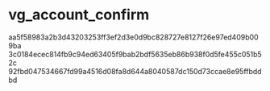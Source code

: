 # vg_account_confirm
aa5f58983a2b3d43203253ff3ef2d3e0d9bc828727e8127f26e97ed409b009ba
3c0184ecec814fb9c94ed63405f9bab2bdf5635eb86b938f0d5fe455c051b52c
92fbd047534667fd99a4516d08fa8d644a8040587dc150d73ccae8e95ffbddbd
